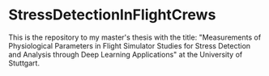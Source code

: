 # StressDetectionInFlightCrews
This is the repository to my master's thesis with the title: "Measurements of Physiological Parameters in Flight Simulator Studies for Stress Detection and Analysis through Deep Learning Applications" at the University of Stuttgart.
